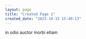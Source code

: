 ```yaml
---
layout: page
title: "Created Page 1"
created_date: "2025-10-15 15:40:13"
---
```


in odio auctor morbi etiam 
